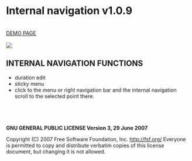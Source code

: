 # Internal navigation v1.0.9

<br />
<a href="https://zsoltkiraly.com/developments/internal-navigation/" target="_blank">DEMO PAGE</a><br /><br />

<img src="http://zsoltkiraly.com/developments/_images/internal-navigation-001.jpg">

## INTERNAL NAVIGATION FUNCTIONS

- duration edit
- sticky menu
- click to the menu or right navigation bar and the internal navigation scroll to the selected point there.

#
<br />

<b>GNU GENERAL PUBLIC LICENSE Version 3, 29 June 2007</b>

Copyright (C) 2007 Free Software Foundation, Inc. <http://fsf.org/>
Everyone is permitted to copy and distribute verbatim copies of this license document, but changing it is not allowed.
